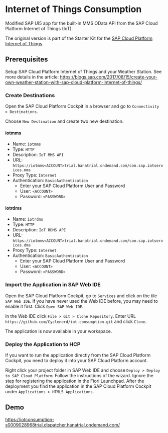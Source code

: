 # Internet of Things Consumption

Modified SAP UI5 app for the built-in MMS OData API from the SAP Cloud Platform Internet of Things (IoT).

The original version is part of the Starter Kit for the [SAP Cloud Platform Internet of Things](https://github.com/SAP/iot-starterkit).

## Prerequisites

Setup SAP Cloud Platform Internet of Things and your Weather Station. 
See more details in the article:
https://blogs.sap.com/2017/08/15/create-your-own-weather-station-with-sap-cloud-platform-internet-of-things/

### Create Destinations

Open the SAP Cloud Platform Cockpit in a browser and go to `Connectivity > Destinations`.

Choose `New Destination` and create two new destination.

#### iotmms

* Name: `iotmms`
* Type: `HTTP`
* Description: `IoT MMS API`
* URL: `https://iotmms<ACCOUNT>trial.hanatrial.ondemand.com/com.sap.iotservices.mms`
* Proxy Type: `Internet`
* Authentication: `BasicAuthentication`
	* Enter your SAP Cloud Platform User and Password
	* User: `<ACCOUNT>`
	* Password: `<PASSWORD>`

#### iotrdms

* Name: `iotrdms`
* Type: `HTTP`
* Description: `IoT RDMS API`
* URL: `https://iotmms<ACCOUNT>trial.hanatrial.ondemand.com/com.sap.iotservices.dms`
* Proxy Type: `Internet`
* Authentication: `BasicAuthentication`
	* Enter your SAP Cloud Platform User and Password
	* User: `<ACCOUNT>`
	* Password: `<PASSWORD>`

### Import the Application in SAP Web IDE

Open the SAP Cloud Platform Cockpit,
go to `Services` and click on the tile `SAP Web IDE`.
If you have never used the Web IDE before, you may need to enable it first.
Click `Open SAP Web IDE`.

In the Web IDE click `File > Git > Clone Repository`. Enter URL `https://github.com/Cyclenerd/iot-consumption.git` and click `Clone`.

The application is now available in your workspace.

### Deploy the Application to HCP

If you want to run the application directly from the SAP Cloud Platform Cockpit, you need to deploy it into your SAP Cloud Platform account.

Right click your project folder in SAP Web IDE and choose `Deploy > Deploy to SAP Cloud Platform`.
Follow the instructions of the wizard.
Ignore the step for registering the application in the Fiori Launchpad.
After the deployment you find the application in the SAP Cloud Platform Cockpit under `Applications > HTML5 Applications`.

## Demo

https://iotconsumption-s0009028968trial.dispatcher.hanatrial.ondemand.com/